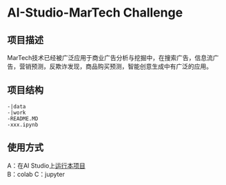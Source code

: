 # AI-Studio-MarTech Challenge 

## 项目描述
MarTech技术已经被广泛应用于商业广告分析与挖掘中，在搜索广告，信息流广告，营销预测，反欺诈发现，商品购买预测，智能创意生成中有广泛的应用。

## 项目结构
```
-|data
-|work
-README.MD
-xxx.ipynb
```
## 使用方式 
A：在AI Studio上[运行本项目](https://aistudio.baidu.com/aistudio/usercenter)  
B：colab
C：jupyter
